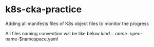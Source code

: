 # k8s-cka-practice
Adding all manifests files of K8s object files to monitor the progress

All files naming convention will be like below
$kind-name-$spec-name-$namespace.yaml


